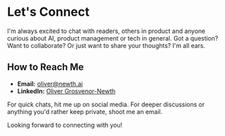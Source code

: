 # Let's Connect

 I'm always excited to chat with readers, others in product and anyone curious about AI, product management or tech in general. Got a question? Want to collaborate? Or just want to share your thoughts? I'm all ears.

## How to Reach Me

- **Email:** oliver@newth.ai
- **LinkedIn:** [Oliver Grosvenor-Newth](https://linkedin.com/in/newth)

For quick chats, hit me up on social media. For deeper discussions or anything you'd rather keep private, shoot me an email.

Looking forward to connecting with you!